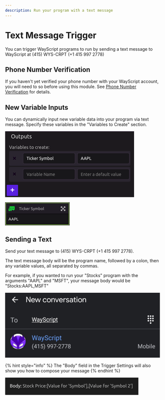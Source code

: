 ```yaml
---
description: Run your program with a text message
---
```


# Text Message Trigger

You can trigger WayScript programs to run by sending a text message to WayScript at \(415\) WYS-CRPT \(+1 415 997 2778\)

## Phone Number Verification

If you haven't yet verified your phone number with your WayScript account, you will need to so before using this module. See [Phone Number Verification](../account-management/phone-number-verification.md) for details.

## New Variable Inputs

You can dynamically input new variable data into your program via text message. Specify these variables in the "Variables to Create" section.

![](../.gitbook/assets/screen-shot-2019-07-15-at-4.27.38-pm.png)

![](../.gitbook/assets/screen-shot-2019-07-15-at-4.28.50-pm.png)

## Sending a Text

Send your text message to \(415\) WYS-CRPT \(+1 415 997 2778\).

The text message body will be the program name, followed by a colon, then any variable values, all separated by commas.

For example, if you wanted to run your "Stocks" program with the arguments "AAPL" and "MSFT", your message body would be "Stocks:AAPL,MSFT"

![](../.gitbook/assets/new_conversation.jpg)

{% hint style="info" %}
The "Body" field in the Trigger Settings will also show you how to compose your message
{% endhint %}

![](../.gitbook/assets/body.png)

